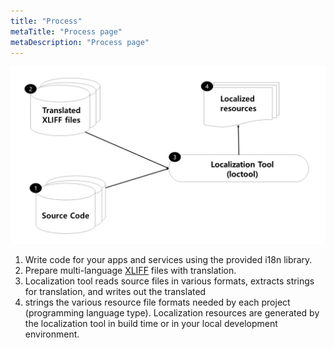 ```yaml
---
title: "Process"
metaTitle: "Process page"
metaDescription: "Process page"
---
```


![image](../images/loc-process.jpg)

1. Write code for your apps and services using the provided i18n library.
2. Prepare multi-language [XLIFF](https://en.wikipedia.org/wiki/XLIFF) files with translation.
3. Localization tool reads source files in various formats, extracts strings for translation, and writes out the translated 
4. strings the various resource file formats needed by each project (programming language type).
Localization resources are generated by the localization tool in build time or in your local development environment.